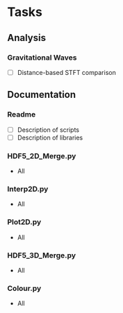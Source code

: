 # Tasks
## Analysis
### Gravitational Waves
- [ ] Distance-based STFT comparison

## Documentation
### Readme
 - [ ] Description of scripts
 - [ ] Description of libraries

### HDF5_2D_Merge.py
- All

### Interp2D.py
- All

### Plot2D.py
- All

### HDF5_3D_Merge.py
- All

### Colour.py
- All
